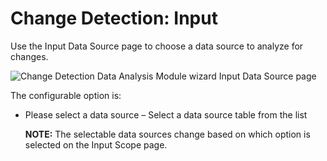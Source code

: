 # Change Detection: Input

Use the Input Data Source page to choose a data source to analyze for changes.

![Change Detection Data Analysis Module wizard Input Data Source page](/img/product_docs/accessanalyzer/accessanalyzer/enterpriseauditor/admin/datacollector/unix/input.png)

The configurable option is:

- Please select a data source – Select a data source table from the list

  __NOTE:__ The selectable data sources change based on which option is selected on the Input Scope page.
